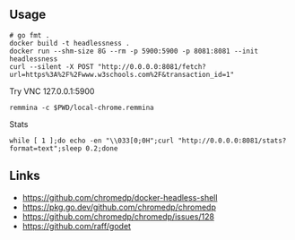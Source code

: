 
## Usage

```
# go fmt .
docker build -t headlessness .
docker run --shm-size 8G --rm -p 5900:5900 -p 8081:8081 --init headlessness
curl --silent -X POST "http://0.0.0.0:8081/fetch?url=https%3A%2F%2Fwww.w3schools.com%2F&transaction_id=1"
```

Try VNC 127.0.0.1:5900
```
remmina -c $PWD/local-chrome.remmina
```


Stats
```
while [ 1 ];do echo -en "\\033[0;0H";curl "http://0.0.0.0:8081/stats?format=text";sleep 0.2;done
```


## Links

* https://github.com/chromedp/docker-headless-shell
* https://pkg.go.dev/github.com/chromedp/chromedp
* https://github.com/chromedp/chromedp/issues/128
* https://github.com/raff/godet